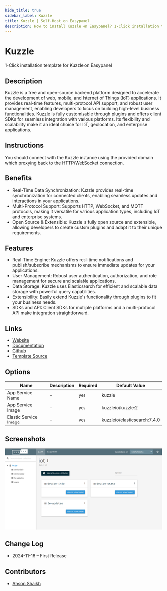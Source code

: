```yaml
---
hide_title: true
sidebar_label: Kuzzle
title: Kuzzle | Self-Host on Easypanel
description: How to install Kuzzle on Easypanel? 1-Click installation template for Kuzzle on Easypanel
---
```


<!-- generated -->

# Kuzzle

1-Click installation template for Kuzzle on Easypanel

## Description

Kuzzle is a free and open-source backend platform designed to accelerate the development of web, mobile, and Internet of Things (IoT) applications. It provides real-time features, multi-protocol API support, and robust user management, enabling developers to focus on building high-level business functionalities. Kuzzle is fully customizable through plugins and offers client SDKs for seamless integration with various platforms. Its flexibility and scalability make it an ideal choice for IoT, geolocation, and enterprise applications.

## Instructions

You should connect with the Kuzzle instance using the provided domain which proxying back to the HTTP/WebSocket connection.

## Benefits

- Real-Time Data Synchronization: Kuzzle provides real-time synchronization for connected clients, enabling seamless updates and interactions in your applications.
- Multi-Protocol Support: Supports HTTP, WebSocket, and MQTT protocols, making it versatile for various application types, including IoT and enterprise systems.
- Open Source & Extensible: Kuzzle is fully open source and extensible, allowing developers to create custom plugins and adapt it to their unique requirements.

## Features

- Real-Time Engine: Kuzzle offers real-time notifications and publish/subscribe mechanisms to ensure immediate updates for your applications.
- User Management: Robust user authentication, authorization, and role management for secure and scalable applications.
- Data Storage: Kuzzle uses Elasticsearch for efficient and scalable data storage with powerful query capabilities.
- Extensibility: Easily extend Kuzzle's functionality through plugins to fit your business needs.
- SDKs and API: Client SDKs for multiple platforms and a multi-protocol API make integration straightforward.

## Links

- [Website](https://kuzzle.io/)
- [Documentation](https://docs.kuzzle.io/)
- [Github](https://github.com/kuzzleio/kuzzle)
- [Template Source](https://github.com/easypanel-io/templates/tree/main/templates/kuzzle)

## Options

Name | Description | Required | Default Value
-|-|-|-
App Service Name | - | yes | kuzzle
App Service Image | - | yes | kuzzleio/kuzzle:2
Elastic Service Image | - | yes | kuzzleio/elasticsearch:7.4.0

## Screenshots

![Kuzzle Screenshot](./assets/screenshot.png)

## Change Log

- 2024-11-16 – First Release

## Contributors

- [Ahson Shaikh](https://github.com/Ahson-Shaikh)

